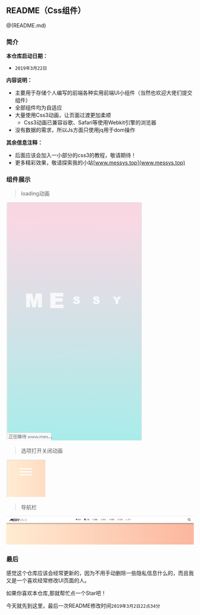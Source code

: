 ## README（Css组件）

@(README.md)

### 简介
**本仓库启动日期：**
* `2019年3月22日`

**内容说明：**
* 主要用于存储个人编写的前端各种实用前端UI小组件（当然也欢迎大佬们提交组件）
* 全部组件均为自适应
* 大量使用Css3动画，让页面过渡更加柔顺
	* Css3动画已兼容谷歌、Safari等使用Webkit引擎的浏览器
* 没有数据的需求，所以Js方面只使用jq用于dom操作

**其余信息注释：**
* 后面应该会加入一小部分的css3的教程，敬请期待！
* 更多精彩效果，敬请探索我的小站[www.messys.top](www.messys.top)

### 组件展示
>loading动画

![Alt text](readmePhotos/loading.gif)

>选项打开关闭动画

![Alt text](readmePhotos/sF.gif)

>导航栏

![Alt text](readmePhotos/1553264303494.png)

### 最后
感觉这个仓库应该会经常更新的，因为不用手动删除一些隐私信息什么的，而且我又是一个喜欢经常修改UI页面的人。

如果你喜欢本仓库,那就帮忙点一个Star吧！

今天就先到这里，最后一次README修改时间`2019年3月2日22点34分`
